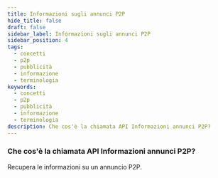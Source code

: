 ```yaml
---
title: Informazioni sugli annunci P2P
hide_title: false
draft: false
sidebar_label: Informazioni sugli annunci P2P
sidebar_position: 4
tags:
  - concetti
  - p2p
  - pubblicità
  - informazione
  - terminologia
keywords:
  - concetti
  - p2p
  - pubblicità
  - informazione
  - terminologia
description: Che cos'è la chiamata API Informazioni annunci P2P?
---
```


### Che cos'è la chiamata API Informazioni annunci P2P?

Recupera le informazioni su un annuncio P2P.
